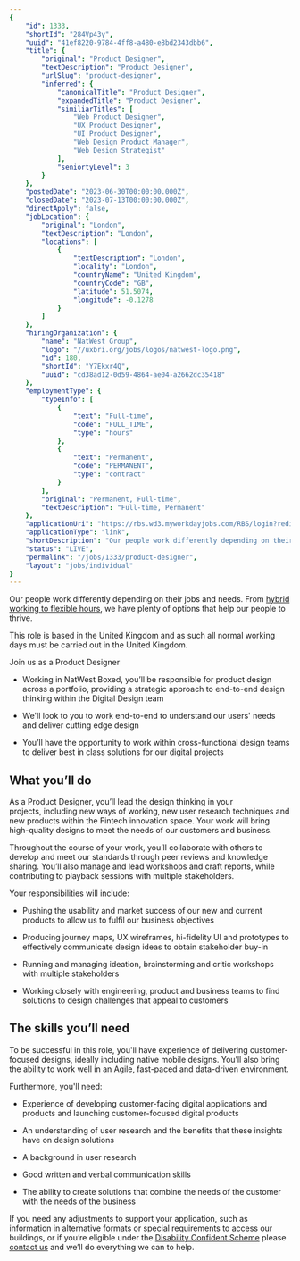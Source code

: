 ```yaml
---
{
	"id": 1333,
	"shortId": "284Vp43y",
	"uuid": "41ef8220-9784-4ff8-a480-e8bd2343dbb6",
	"title": {
		"original": "Product Designer",
		"textDescription": "Product Designer",
		"urlSlug": "product-designer",
		"inferred": {
			"canonicalTitle": "Product Designer",
			"expandedTitle": "Product Designer",
			"similiarTitles": [
				"Web Product Designer",
				"UX Product Designer",
				"UI Product Designer",
				"Web Design Product Manager",
				"Web Design Strategist"
			],
			"seniortyLevel": 3
		}
	},
	"postedDate": "2023-06-30T00:00:00.000Z",
	"closedDate": "2023-07-13T00:00:00.000Z",
	"directApply": false,
	"jobLocation": {
		"original": "London",
		"textDescription": "London",
		"locations": [
			{
				"textDescription": "London",
				"locality": "London",
				"countryName": "United Kingdom",
				"countryCode": "GB",
				"latitude": 51.5074,
				"longitude": -0.1278
			}
		]
	},
	"hiringOrganization": {
		"name": "NatWest Group",
		"logo": "//uxbri.org/jobs/logos/natwest-logo.png",
		"id": 180,
		"shortId": "Y7Ekxr4Q",
		"uuid": "cd38ad12-0d59-4864-ae04-a2662dc35418"
	},
	"employmentType": {
		"typeInfo": [
			{
				"text": "Full-time",
				"code": "FULL_TIME",
				"type": "hours"
			},
			{
				"text": "Permanent",
				"code": "PERMANENT",
				"type": "contract"
			}
		],
		"original": "Permanent, Full-time",
		"textDescription": "Full-time, Permanent"
	},
	"applicationUri": "https://rbs.wd3.myworkdayjobs.com/RBS/login?redirect=%2FRBS%2Fjob%2FLondon%2FProduct-Designer_R-00212918%2Fapply%3Fbid%3D0%26tid%3Dx_89106192-0db3-487a-a6c9-bf315f6132d8",
	"applicationType": "link",
	"shortDescription": "Our people work differently depending on their jobs and needs. From hybrid working to flexible hours , we have plenty of options that help our people to thrive. This role is based in the United",
	"status": "LIVE",
	"permalink": "/jobs/1333/product-designer",
	"layout": "jobs/individual"
}
---
```

<p>Our people work differently depending on their jobs and needs. From <a target="_blank" rel="noopener noreferrer nofollow" href="https://jobs.natwestgroup.com/pages/remote-and-flexible-working">hybrid working to flexible hours</a>, we have plenty of options that help our people to thrive.</p><p>This role is based in the United Kingdom and as such all normal working days must be carried out in the United Kingdom.</p><p>Join us as a Product Designer</p><ul><li><p>Working in NatWest Boxed, you’ll be responsible for product design across a portfolio, providing a strategic approach to end-to-end design thinking within the Digital Design team</p></li><li><p>We'll look to you to work end-to-end to understand our users' needs and deliver cutting edge design</p></li><li><p>You’ll have the opportunity to work within cross-functional design teams to deliver best in class solutions for our digital projects</p></li></ul><h2>What you’ll do</h2><p>As a Product Designer, you’ll lead the design thinking in your projects,&nbsp;including new ways of working, new user research techniques and new products within the Fintech innovation space. Your work will bring high-quality designs to meet the needs of our customers&nbsp;and business.</p><p>Throughout the course of your work, you’ll collaborate with others to develop and meet our standards through peer reviews and knowledge sharing. You’ll also manage and lead workshops and craft reports, while contributing to playback sessions with multiple stakeholders.</p><p>Your responsibilities will include:</p><ul><li><p>Pushing the usability and market success of our new and current products to allow us to fulfil our business objectives</p></li><li><p>Producing journey maps, UX wireframes, hi-fidelity&nbsp;UI and prototypes to effectively communicate design ideas to obtain stakeholder buy-in</p></li><li><p>Running and managing ideation, brainstorming and critic workshops with multiple stakeholders</p></li><li><p>Working closely with engineering, product and business teams to find solutions to design challenges that appeal to customers</p></li></ul><h2>The skills you’ll need</h2><p>To be successful in this role, you'll have experience of delivering customer-focused designs, ideally including native mobile designs. You’ll also bring the ability to work well in an Agile, fast-paced and data-driven environment.</p><p>Furthermore, you'll need:</p><ul><li><p>Experience of developing customer-facing digital applications and products and launching customer-focused digital products</p></li><li><p>An understanding of user research and the benefits that these insights have on design solutions</p></li><li><p>A background in user research</p></li><li><p>Good written and verbal communication skills</p></li><li><p>The ability to create solutions that combine the needs of the customer with the needs of the business</p></li></ul><p>If you need any adjustments to support your application, such as information in alternative formats or special requirements to access our buildings, or if you’re eligible under the <a target="_blank" rel="noopener noreferrer nofollow" href="https://jobs.natwestgroup.com/pages/inclusive-hiring">Disability Confident Scheme</a> please <a target="_blank" rel="noopener noreferrer nofollow" href="mailto:RBSResourcingmailbox@rbs.com">contact us</a> and we’ll do everything we can to help.</p>
